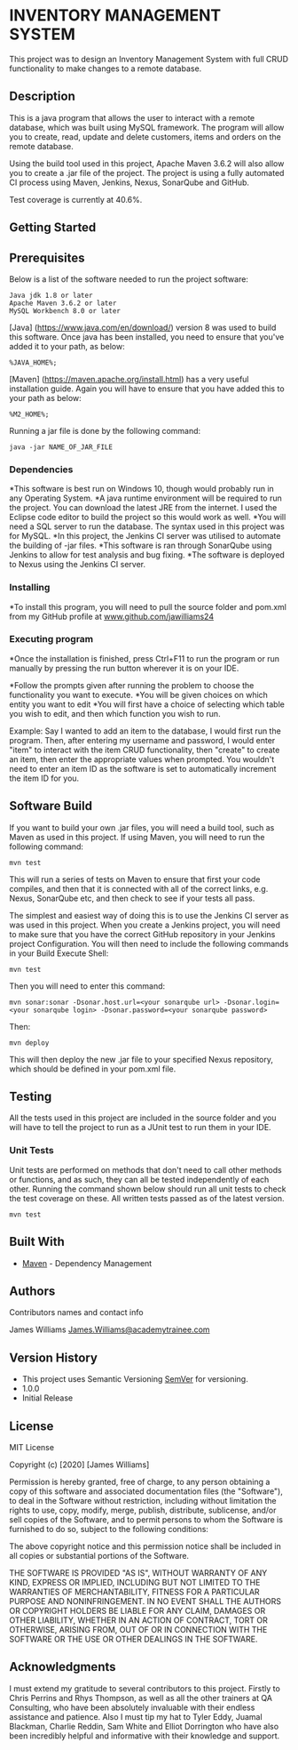# INVENTORY MANAGEMENT SYSTEM

This project was to design an Inventory Management System with full CRUD functionality to make changes to a remote database.

## Description

This is a java program that allows the user to interact with a remote database, which was built using MySQL framework. The program will allow you to create, read, update and delete customers, items and orders on the remote database. 

Using the build tool used in this project, Apache Maven 3.6.2 will also allow you to create a .jar file of the project. The project is using a fully automated CI process using Maven, Jenkins, Nexus, SonarQube and GitHub.

Test coverage is currently at 40.6%.

## Getting Started

## Prerequisites

Below is a list of the software needed to run the project software:

```
Java jdk 1.8 or later
Apache Maven 3.6.2 or later
MySQL Workbench 8.0 or later
```

[Java] (https://www.java.com/en/download/) version 8 was used to build this software.
Once java has been installed, you need to ensure that you've added it to your path, as below:

```
%JAVA_HOME%;
```

[Maven] (https://maven.apache.org/install.html) has a very useful installation guide. Again you will have to ensure that you have added this to your path as below:

```
%M2_HOME%;
```

Running a jar file is done by the following command:

```
java -jar NAME_OF_JAR_FILE
```

### Dependencies

*This software is best run on Windows 10, though would probably run in any Operating System.
*A java runtime environment will be required to run the project. You can download the latest JRE from the internet. I used the Eclipse code editor to build the project so this would work as well.
*You will need a SQL server to run the database. The syntax used in this project was for MySQL.
*In this project, the Jenkins CI server was utilised to automate the building of -jar files.
*This software is ran through SonarQube using Jenkins to allow for test analysis and bug fixing.
*The software is deployed to Nexus using the Jenkins CI server.

### Installing

*To install this program, you will need to pull the source folder and pom.xml from my GitHub profile at www.github.com/jawilliams24

### Executing program

*Once the installation is finished, press Ctrl+F11 to run the program or run manually by pressing the run button wherever it is on your IDE.

*Follow the prompts given after running the problem to choose the functionality you want to execute.
*You will be given choices on which entity you want to edit
*You will first have a choice of selecting which table you wish to edit, and then which function you wish to run.

Example:
Say I wanted to add an item to the database, I would first run the program. Then, after entering my username and password, I would enter "item" to interact with the item CRUD functionality, then "create" to create an item, then enter the appropriate values when prompted. 
You wouldn't need to enter an item ID as the software is set to automatically increment the item ID for you.

## Software Build

If you want to build your own .jar files, you will need a build tool, such as Maven as used in this project.
If using Maven, you will need to run the following command:

```
mvn test
```

This will run a series of tests on Maven to ensure that first your code compiles, and then that it is connected with all of the correct links, e.g. Nexus, SonarQube etc, and then check to see if your tests all pass.

The simplest and easiest way of doing this is to use the Jenkins CI server as was used in this project. When you create a Jenkins project, you will need to make sure that you have the correct GitHub repository in your Jenkins project Configuration.
You will then need to include the following commands in your Build Execute Shell:

```
mvn test
```

Then you will need to enter this command:

```
mvn sonar:sonar -Dsonar.host.url=<your sonarqube url> -Dsonar.login=<your sonarqube login> -Dsonar.password=<your sonarqube password>
```

Then:

```
mvn deploy
```

This will then deploy the new .jar file to your specified Nexus repository, which should be defined in your pom.xml file.

## Testing

All the tests used in this project are included in the source folder and you will have to tell the project to run as a JUnit test to run them in your IDE.

### Unit Tests

Unit tests are performed on methods that don't need to call other methods or functions, and as such, they can all be tested independently of each other.
Running the command shown below should run all unit tests to check the test coverage on these. All written tests passed as of the latest version.

```
mvn test
```

## Built With

* [Maven](https://maven.apache.org/) - Dependency Management


## Authors

Contributors names and contact info

James Williams
James.Williams@academytrainee.com

## Version History

* This project uses Semantic Versioning [SemVer](http://semver.org/) for versioning.
* 1.0.0
* Initial Release

## License

MIT License

Copyright (c) [2020] [James Williams]

Permission is hereby granted, free of charge, to any person obtaining a copy of this software and associated documentation files (the "Software"), to deal in the Software without restriction, including without limitation the rights to use, copy, modify, merge, publish, distribute, sublicense, and/or sell copies of the Software, and to permit persons to whom the Software is furnished to do so, subject to the following conditions:

The above copyright notice and this permission notice shall be included in all copies or substantial portions of the Software.

THE SOFTWARE IS PROVIDED "AS IS", WITHOUT WARRANTY OF ANY KIND, EXPRESS OR IMPLIED, INCLUDING BUT NOT LIMITED TO THE WARRANTIES OF MERCHANTABILITY, FITNESS FOR A PARTICULAR PURPOSE AND NONINFRINGEMENT. IN NO EVENT SHALL THE AUTHORS OR COPYRIGHT HOLDERS BE LIABLE FOR ANY CLAIM, DAMAGES OR OTHER LIABILITY, WHETHER IN AN ACTION OF CONTRACT, TORT OR OTHERWISE, ARISING FROM, OUT OF OR IN CONNECTION WITH THE SOFTWARE OR THE USE OR OTHER DEALINGS IN THE SOFTWARE.

## Acknowledgments

I must extend my gratitude to several contributors to this project. Firstly to Chris Perrins and Rhys Thompson, as well as all the other trainers at QA Consulting, who have been absolutely invaluable with their endless assistance and patience. Also I must tip my hat to Tyler Eddy, Juamal Blackman, Charlie Reddin, Sam White and Elliot Dorrington who have also been incredibly helpful and informative with their knowledge and support.
